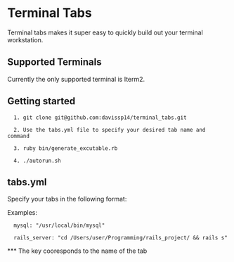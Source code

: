 # Terminal Tabs

Terminal tabs makes it super easy to quickly build out your terminal workstation.


## Supported Terminals ##
Currently the only supported terminal is Iterm2.  


## Getting started

      1. git clone git@github.com:davissp14/terminal_tabs.git
      
      2. Use the tabs.yml file to specify your desired tab name and command

      3. ruby bin/generate_excutable.rb

      4. ./autorun.sh   




## tabs.yml

Specify your tabs in the following format:
  
   Examples:

      mysql: "/usr/local/bin/mysql"

      rails_server: "cd /Users/user/Programming/rails_project/ && rails s"
      
   *** The key cooresponds to the name of the tab
     



